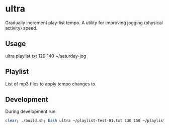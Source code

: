 # ultra
Gradually increment play-list tempo. A utility for improving jogging (physical activity) speed.

## Usage

ultra playlist.txt 120 140 ~/saturday-jog

## Playlist

List of mp3 files to apply tempo changes to.

## Development

During development run:

```sh
clear; ./build.sh; bash ultra ~/playlist-test-01.txt 130 150 ~/playlist-test-01/

```
